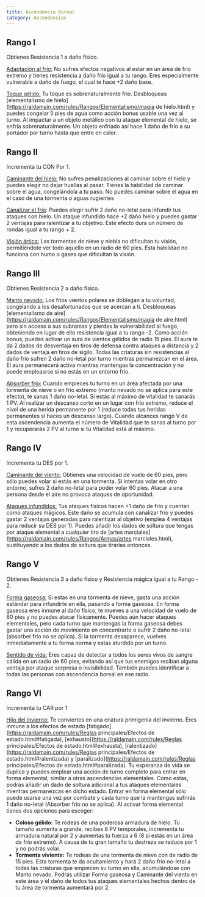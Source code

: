 ```yaml
---
title: Ascendencia Boreal
category: Ascendencias
---
```




## Rango I

Obtienes Resistencia 1 a daño físico.

<u>Adaptación al frío:</u> No sufres efectos negativos al estar en un área de frio extremo y tienes resistencia a daño frío igual a tu rango. Eres especialmente vulnerable a daño de fuego, el cual te hace +2 daño base.

<u>Toque gélido:</u> Tu toque es sobrenaturalmente frío. Desbloqueas [elementalismo de hielo](https://raldamain.com/rules/Rangos/Elementalismo/magia de hielo.html) y puedes congelar 5 pies de agua como acción bonus usable una vez al turno. Al impactar a un objeto metálico con tu ataque elemental de hielo, se enfría sobrenaturalmente. Un objeto enfriado así hace 1 daño de frío a su portador por turno hasta que entre en calor.

## Rango II

Incrementa tu CON Por 1.

<u>Caminante del hielo:</u> No sufres penalizaciones al caminar sobre el hielo y puedes elegir no dejar huellas al pasar. Tienes la habilidad de caminar sobre el agua, congelándola a tu paso. No puedes caminar sobre el agua en el caso de una tormenta o aguas rugientes

<u>Canalizar el frío</u>: Puedes elegir sufrir 2 daño no-letal para infundir tus ataques con hielo. Un ataque infundido hace +2 daño hielo y puedes gastar 2 ventajas para ralentizar a tu objetivo. Este efecto dura un número de rondas igual a tu rango + 2.

<u>Visión ártica:</u> Las tormentas de nieve y niebla no dificultan tu visión, permitiéndote ver todo aquello en un radio de 60 pies. Esta habilidad no funciona con humo o gases que dificultan la visión.

## Rango III

Obtienes Resistencia 2 a daño físico.

<u>Manto nevado:</u> Los fríos vientos polares se doblegan a tu voluntad, congelando a los desafortunados que se acercan a ti. Desbloqueas [elementalismo de aire](https://raldamain.com/rules/Rangos/Elementalismo/magia de aire.html) pero sin acceso a sus subramas y pierdes la vulnerabilidad al fuego, obteniendo en lugar de ello resistencia igual a tu rango -2. Como acción bonus, puedes activar un aura de vientos gélidos de radio 15 pies. El aura te da 2 dados de desventaja en tiros de defensa contra ataques a distancia y 2 dados de ventaja en tiros de sigilo. Todas las criaturas sin resistencias al daño frío sufren 2 daño no-letal por turno mientras permanezcan en el área. El aura permanecerá activa mientras mantengas la concentración y no puede empleasrse si no estás en un entorno frío.

<u>Absorber frío:</u> Cuando empieces tu turno en un área afectada por una tormenta de nieve o en frío extremo (manto nevado no se aplica para este efecto), te sanas 1 daño no-letal. Si estás al máximo de vitalidad te sanarás 1 PV. Al realizar un descanso corto en un lugar con frío extremo, reduce el nivel de una herida permanente por 1 (reduce todas tus heridas permanentes si haces un descanso largo). Cuando alcances rango V de esta ascendencia aumenta el número de Vitalidad que te sanas al turno por 1 y recuperarás 2 PV al turno si tu Vitalidad está al máximo.

## Rango IV

Incrementa tu DES por 1.

<u>Caminante del viento:</u> Obtienes una velocidad de vuelo de 60 pies, pero sólo puedes volar si estás en una tormenta. Si intentas volar en otro entorno, sufres 2 daño no-letal para poder volar 60 pies. Atacar a una persona desde el aire no provoca ataques de oportunidad.

<u>Ataques infundidos:</u> Tus ataques físicos hacen +1 daño de frío y cuentan como ataques mágicos. Este daño se acumula con canalizar frío y puedes gastar 2 ventajas generadas para ralentizar al objetivo (emplea 4 ventajas para reducir su DES por 1). Puedes añadir los dados de soltura que tengas por ataque elemental a cualquier tiro de [artes marciales](https://raldamain.com/rules/Rangos/Armas/artes marciales.html), sustituyendo a los dados de soltura que tirarías entonces.

## Rango V

Obtienes Resistencia 3 a daño físico y Resistencia mágica igual a tu Rango - 2.

<u>Forma gaseosa:</u> Si estas en una tormenta de nieve, gasta una acción estándar para infundirte en ella, pasando a forma gaseosa. En forma gaseosa eres inmune al daño físico, te mueves a una velocidad de vuelo de 60 pies y no puedes atacar físicamente. Puedes aún hacer ataques elementales, pero cada turno que mantengas la forma gaseosa debes gastar una acción de movimiento en concentrarte o sufrir 2 daño no-letal (absorber frío no se aplica). Si la tormenta desaparece, vuelves inmediatamente a tu forma norma y estas aturdido por un turno.

<u>Sentido de vida:</u> Eres capaz de detectar a todos los seres vivos de sangre cálida en un radio de 60 pies, evitando así que tus enemigos reciban alguna ventaja por ataque sorpresa o invisibilidad. También puedes identificar a todas las personas con ascendencia boreal en ese radio.

## Rango VI

Incrementa tu CAR por 1

<u>Hijo del invierno:</u> Te conviertes en una criatura primigenia del invierno. Eres inmune a los efectos de estado [fatigado](https://raldamain.com/rules/Reglas principales/Efectos de estado.html#fatigada), [exhausto](https://raldamain.com/rules/Reglas principales/Efectos de estado.html#exhausta), [ralentizado](https://raldamain.com/rules/Reglas principales/Efectos de estado.html#ralentizada) y [paralizado](https://raldamain.com/rules/Reglas principales/Efectos de estado.html#paralizada). Tu esperanza de vida se duplica y puedes emplear una acción de turno completo para entrar en forma elemental, similar a otras ascendencias elementales. Como estas, podrás añadir un dado de soltura adicional a tus ataques elementales mientras permanezcas en dicho estado. Entrar en forma elemental sólo puede usarse una vez por combate y cada turno que la mantengas sufrirás 1 daño no-letal (Absorber frío no se aplica). Al activar forma elemental tienes dos opciones para escoger:

- **Coloso gélido:** Te rodeas de una poderosa armadura de hielo. Tu tamaño aumenta a grande, recibes 8 PV temporales, incrementa tu armadura natural por 2 y aumentas tu fuerza a 6 (8 si estás en un área de frío extremo). A causa de tu gran tamaño tu destreza se reduce por 1 y no podrás volar.
- **Tormenta viviente:** Te rodeas de una tormenta de nieve con de radio de 15 pies. Esta tormenta te da ocultamiento y hará 2 daño frío no-letal a todas las criaturas que empiecen su turno en ella, acumulándose con Manto nevado. Podrás utilizar Forma gaseosa y Caminante del viento en este área y el daño de todos tus ataques elementales hechos dentro de tu área de tormenta aumentará por 2.